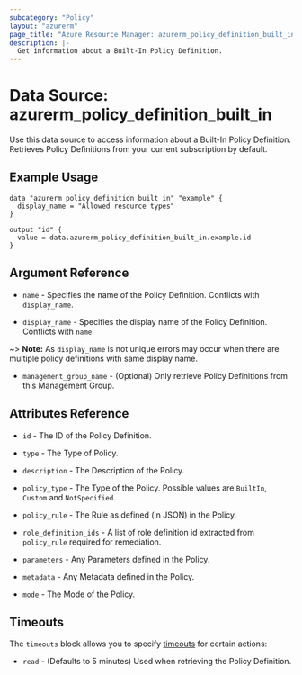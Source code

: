 ```yaml
---
subcategory: "Policy"
layout: "azurerm"
page_title: "Azure Resource Manager: azurerm_policy_definition_built_in"
description: |-
  Get information about a Built-In Policy Definition.
---
```


# Data Source: azurerm_policy_definition_built_in

Use this data source to access information about a Built-In Policy Definition. Retrieves Policy Definitions from your current subscription by default.

## Example Usage

```hcl
data "azurerm_policy_definition_built_in" "example" {
  display_name = "Allowed resource types"
}

output "id" {
  value = data.azurerm_policy_definition_built_in.example.id
}
```

## Argument Reference

* `name` - Specifies the name of the Policy Definition. Conflicts with `display_name`.

* `display_name` - Specifies the display name of the Policy Definition. Conflicts with `name`.

~> **Note:** As `display_name` is not unique errors may occur when there are multiple policy definitions with same display name.

* `management_group_name` - (Optional) Only retrieve Policy Definitions from this Management Group.

## Attributes Reference

* `id` - The ID of the Policy Definition.

* `type` - The Type of Policy.

* `description` - The Description of the Policy.

* `policy_type` - The Type of the Policy. Possible values are `BuiltIn`, `Custom` and `NotSpecified`.

* `policy_rule` - The Rule as defined (in JSON) in the Policy.

* `role_definition_ids` - A list of role definition id extracted from `policy_rule` required for remediation.

* `parameters` - Any Parameters defined in the Policy.

* `metadata` - Any Metadata defined in the Policy.

* `mode` - The Mode of the Policy.

## Timeouts

The `timeouts` block allows you to specify [timeouts](https://developer.hashicorp.com/terraform/language/resources/configure#define-operation-timeouts) for certain actions:

* `read` - (Defaults to 5 minutes) Used when retrieving the Policy Definition.
